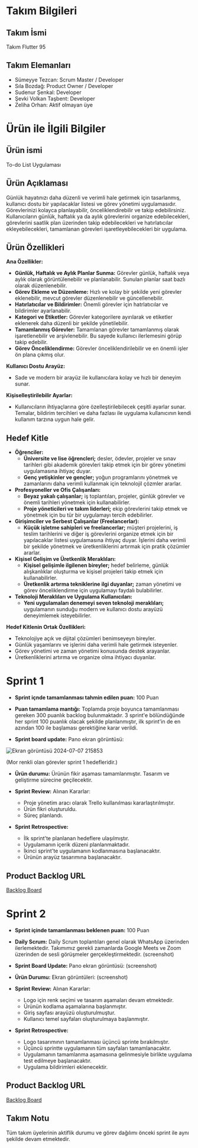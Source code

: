 # Takım Bilgileri
## Takım İsmi
Takım Flutter 95
## Takım Elemanları
- Sümeyye Tezcan: Scrum Master / Developer
- Sıla Bozdağ: Product Owner / Developer
- Sudenur Şenkal: Developer
- Şevki Volkan Taşbent: Developer
- Zeliha Orhan: Aktif olmayan üye

# Ürün ile İlgili Bilgiler

## Ürün ismi
To-do List Uygulaması

## Ürün Açıklaması
Günlük hayatınızı daha düzenli ve verimli hale getirmek için tasarlanmış, kullanıcı dostu bir yapılacaklar listesi ve görev yönetimi uygulamasıdır. Görevlerinizi kolayca planlayabilir, önceliklendirebilir ve takip edebilirsiniz.
Kullanıcıların günlük, haftalık ya da aylık görevlerini organize edebilecekleri, görevlerini saatlik plan üzerinden takip edebilecekleri ve hatırlatıcılar ekleyebilecekleri, tamamlanan görevleri işaretleyebilecekleri bir uygulama.

## Ürün Özellikleri
**Ana Özellikler:**
- **Günlük, Haftalık ve Aylık Planlar Sunma:** Görevler günlük, haftalık veya aylık olarak görüntülenebilir ve planlanabilir. Sunulan planlar saat bazlı olarak düzenlenebilir.
- **Görev Ekleme ve Düzenleme:** Hızlı ve kolay bir şekilde yeni görevler eklenebilir, mevcut görevler düzenlenebilir ve güncellenebilir.
- **Hatırlatıcılar ve Bildirimler:** Önemli görevler için hatrlatıcılar ve bildirimler ayarlanabilir.
- **Kategori ve Etiketler:** Görevler kategorilere ayırılarak ve etiketler eklenerek daha düzenli bir şekilde yönetilebilir.
- **Tamamlanmış Görevler:** Tamamlanan görevler tamamlanmış olarak işaretlenebilir ve arşivlenebilir. Bu sayede kullanıcı ilerlemesini görüp takip edebilir.
- **Görev Önceliklendirme:** Görevler önceliklendirilebilir ve en önemli işler ön plana çıkmış olur.

**Kullanıcı Dostu Arayüz:**
- Sade ve modern bir arayüz ile kullanıcılara kolay ve hızlı bir deneyim sunar.

**Kişiselleştirilebilir Ayarlar:**
- Kullanıcıların ihtiyaçlarına göre özelleştirilebilecek çeşitli ayarlar sunar. Temalar, bildirim tercihleri ve daha fazlası ile uygulama kullanıcının kendi kullanım tarzına uygun hale gelir.

## Hedef Kitle
- **Öğrenciler:**
  - **Üniversite ve lise öğrencleri;** desler, ödevler, projeler ve sınav tarihleri gibi akademik görevleri takip etmek için bir görev yönetimi uygulamasına ihtiyaç duyar.
  - **Genç yetişkinler ve gençler;** yoğun programlarını yönetmek ve zamanlarını daha verimli kullanmak için teknolojil çözmler ararlar.
- **Profesyoneller ve Ofis Çalışanları:**
  - **Beyaz yakalı çalışanlar;** iş toplantıları, projeler, günlük görevler ve önemli tarihleri yönetmek için kullanabilirler.
  - **Proje yöneticileri ve takım liderleri;** ekip görevlerini takip etmek ve yönetmek için bu tür bir uygulamayı tercih edebilirler.
- **Girişimciler ve Serbest Çalışanlar (Freelancerlar):**
  - **Küçük işletme sahipleri ve freelancerlar;** müşteri projelerini, iş teslim tarihlerini ve diğer iş görevlerini organize etmek için bir yapılacaklar listesi uygulamasına ihtiyaç duyar. İşlerini daha verimli bir şekilde yönetmek ve üretkenliklerini artırmak için pratik çözümler ararlar.
- **Kişisel Gelişim ve Üretkenlik Meraklıları:**
  - **Kişisel gelişimle ilgilenen bireyler;** hedef belirleme, günlük alışkanlıklar oluşturma ve kişisel projeleri takip etmek için kullanabilirler.
  - **Üretkenlik artırma tekniklerine ilgi duyanlar;** zaman yönetimi ve görev önceliklendirme için uygulamayı faydalı bulabilirler.
- **Teknoloji Meraklıları ve Uygulama Kullanıcıları:**
  - **Yeni uygulamaları denemeyi seven teknoloji meraklıları;** uygulamanın sunduğu modern ve kullanıcı dostu arayüzü deneyimlemek isteyebilirler.

**Hedef Kitlenin Ortak Özellikleri:**
- Teknolojiye açık ve dijital çözümleri benimseyeyn bireyler.
- Günlük yaşamlarını ve işlerini daha verimli hale getirmek isteyenler.
- Görev yönetimi ve zaman yönetimi konusunda destek arayanlar.
- Üretkenliklerini artırma ve organize olma ihtiyacı duyanlar.


# Sprint 1

- **Sprint içnde tamamlanması tahmin edilen puan:** 100 Puan

- **Puan tamamlama mantığı:** Toplamda proje boyunca tamamlanması gereken 300 puanlık backlog bulunmaktadır. 3 sprint'e bölündüğünde her sprint 100 puanlık olacak şekilde planlanmıştır, ilk sprint'in de en azından 100 ile başlaması gerektiğine karar verildi.

- **Sprint board update:** Pano ekran görüntüsü:

![Ekran görüntüsü 2024-07-07 215853](https://github.com/sumeyyetezcan/OUA-Bootcamp/assets/67188413/fbed121a-0dae-4812-b8c3-6c242c3105d0)

(Mor renkli olan görevler sprint 1 hedefleridir.)

- **Ürün durumu:** Ürünün fikir aşaması tamamlanmıştır. Tasarım ve geliştirme sürecine geçilecektir.

- **Sprint Review:** Alınan Kararlar:
  - Proje yönetim aracı olarak Trello kullanılması kararlaştırılmıştır.
  - Ürün fikri oluşturuldu.
  - Süreç planlandı.

- **Sprint Retrospective:**
  - İlk sprint'te planlanan hedeflere ulaşılmıştır.
  - Uygulamanın içerik düzeni planlanmaktadır.
  - İkinci sprint'te uygulamanın kodlanmasına başlanacaktır.
  - Ürünün arayüz tasarımına başlanacaktır.

## Product Backlog URL
[Backlog Board](https://trello.com/invite/b/Gh9qgTwu/ATTIf6c661e1da25259ce2478958a323a9ccD1590D95/oua-bootcamp)


# Sprint 2

- **Sprint içinde tamamlanması beklenen puan:** 100 Puan

- **Daily Scrum:** Daily Scrum toplantıları genel olarak WhatsApp üzerinden ilerlemektedir. Takımımız gerekli zamanlarda Google Meets ve Zoom üzerinden de sesli görüşmeler gerçekleştirmektedir. (screenshot)

- **Sprint Board Update:** Pano ekran görüntüsü: (screenshot)

- **Ürün Durumu:** Ekran görüntüleri: (screenshot)

- **Sprint Review:** Alınan Kararlar:
  - Logo için renk seçimi ve tasarım aşamaları devam etmektedir.
  - Ürünün kodlama aşamalarına başlanmıştır.
  - Giriş sayfası arayüzü oluşturulmuştur.
  - Kullanıcı temel sayfaları oluşturulmaya başlanmıştır.

- **Sprint Retrospective:**
  - Logo tasarımının tamamlanması üçüncü sprinte bırakılmıştır.
  - Üçüncü sprintte uygulamanın tüm sayfaları tamamlanacaktır.
  - Uygulamanın tamamlanma aşamasıına gelinmesiyle birlikte uygulama test edilmeye başlanacaktır.
  - Uygulama bildirimleri eklenecektir.

## Product Backlog URL
[Backlog Board](https://trello.com/invite/b/Gh9qgTwu/ATTIf6c661e1da25259ce2478958a323a9ccD1590D95/oua-bootcamp)


## Takım Notu
Tüm takım üyelerinin aktiflik durumu ve görev dağılımı önceki sprint ile aynı şekilde devam etmektedir.
